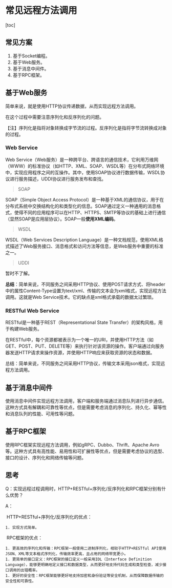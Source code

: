 # 常见远程方法调用

[toc]



## 常见方案

1. 基于Socket编程。
2. 基于Web服务。
3. 基于消息中间件。
4. 基于RPC框架。



## 基于Web服务

简单来说，就是使用HTTP协议传递数据，从而实现远程方法调用。

在这个过程中需要注意序列化和反序列化的问题。

【注】序列化是指将对象转换成字节流的过程。反序列化是指将字节流转换成对象的过程。



### Web Service

Web Service（Web服务）是一种跨平台、跨语言的通信技术，它利用万维网（WWW）的标准协议（如HTTP、XML、SOAP、WSDL等）在分布式网络环境中，实现应用程序之间的互操作。其中，使用SOAP协议进行数据传输，WSDL协议进行服务描述，UDDI协议进行服务发布和查找。



> SOAP

SOAP（Simple Object Access Protocol）是一种基于XML的通信协议，用于在分布式系统中交换结构化的和类型化的信息。SOAP通过定义一种通用的消息格式，使得不同的应用程序可以在HTTP、HTTPS、SMTP等协议的基础上进行通信（显然SOAP是应用层协议）。SOAP一般**使用XML编码**。

> WSDL

WSDL（Web Services Description Language）是一种文档规范，使用XML格式描述了Web服务接口、消息格式和访问方法等信息，是Web服务中重要的标准之一。

> UDDI

暂时不了解。



**总结**：简单来说，不同服务之间采用HTTP协议、使用POST请求方式、将header中的属性Content-Type设置为text/xml、传输的文本会为xml格式，实现远程方法调用。这就是Web Service技术。它的缺点是xml格式承载的数据太过繁琐。



### RESTful Web Service

RESTful是一种基于REST（Representational State Transfer）的架构风格，用于构建Web服务。

在RESTful中，每个资源都被表示为一个唯一的URI，并使用HTTP方法（如GET、POST、PUT、DELETE等）来执行针对该资源的操作。客户端通过向服务器发送HTTP请求来操作资源，并使用HTTP响应来获取资源的状态和数据。

总结：简单来说，不同服务之间采用HTTP协议，传输文本采用json格式，实现远程方法调用。



## 基于消息中间件

使用消息中间件实现远程方法调用，客户端和服务端通过消息队列进行异步通信。这种方式具有解耦和可靠性等优点，但是需要考虑消息的序列化、持久化、幂等性和消息队列的性能、可用性等问题。



## 基于RPC框架

使用RPC框架实现远程方法调用，例如gRPC、Dubbo、Thrift、Apache Avro等。这种方式具有高性能、易用性和可扩展性等优点，但是需要考虑协议的选型、接口的设计、序列化和网络传输等问题。



## 思考

Q：实现远程过程调用时，HTTP+RESTful+序列化/反序列化和RPC框架分别有什么优势？

A：

​	HTTP+RESTful+序列化/反序列化的优点：

	1. 实现方式简单。



​	RPC框架的优点：

	1. 更高效的序列化和传输：RPC框架一般使用二进制序列化，相较于HTTP+RESTful API使用JSON、XML等文本格式序列化，传输效率更高，且占用的网络带宽更小。
	1. 更简单的接口定义：RPC框架的接口定义一般采用IDL（Interface Definition Language），能够更明确地定义接口和数据类型，从而更好地支持代码生成和类型检查，减少接口调用的出错概率。
	1. 更好的安全性：RPC框架能够更好地支持加密和身份验证等安全机制，从而保障数据传输的安全性和可靠性。
